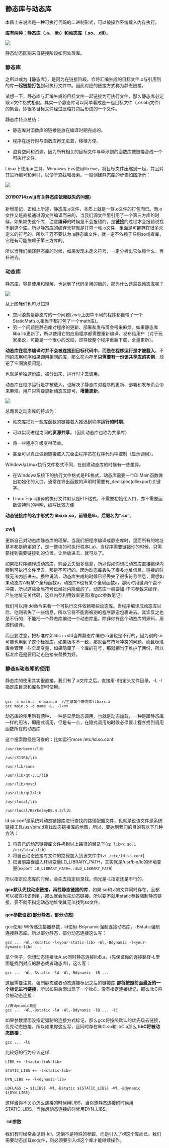## 静态库与动态库
本质上来说库是一种可执行代码的二进制形式，可以被操作系统载入内存执行。

**库有两种：静态库（.a、.lib）和动态库（.so、.dll）**。

![](image/lib0.png)

静态动态区别来自链接阶段如何处理库。

### 静态库
之所以成为【静态库】，是因为在链接阶段，会将汇编生成的目标文件.o与引用到的库**一起链接打包**到可执行文件中。因此对应的链接方式称为静态链接。

试想一下，静态库与汇编生成的目标文件一起链接为可执行文件，那么静态库必定跟.o文件格式相似。其实一个静态库可以简单看成是一组目标文件（.o/.obj文件）的集合，即很多目标文件经过压缩打包后形成的一个文件。

静态库特点总结：

 - 静态库对函数库的链接是放在编译时期完成的。

 - 程序在运行时与函数库再无瓜葛，移植方便。

 - 浪费空间和资源，因为所有相关的目标文件与牵涉到的函数库被链接合成一个可执行文件。

Linux下使用ar工具、Windows下vs使用lib.exe，将目标文件压缩到一起，并且对其进行编号和索引，以便于查找和检索。一般创建静态库的步骤如图所示：

![](image/lib1.png)

#### 20190714zwlj(有关静态库依赖缺失的问题)
新增笔记，正如上所述，静态库.a文件，本质上就是一群.o文件的打包而已。而.o文件又是直接通过源文件编译而来的，当我们源文件里引用了一个第三方库的时候，如果缺失这个库，注意**编译**的时候是不会报错的，是**链接**的过程才会报错说找不到这个库。所以静态库的编译无非就是打包一堆.o文件，里面是可能存在很多未定义的符号的。所以千万不要认为.a静态库文件，就一定不依赖于任何so或者库，它是有可能依赖于第三方库的。

所以当我们编译静态库的时候，如果发现未定义符号，一定分析出它依赖什么，再补进去。


### 动态库
静态库，容易使用和理解，也达到了代码复用的目的，那为什么还需要动态库呢？

![](image/lib2.png)

从上图我们也可以知道

 -  空间浪费是静态库的一个问题(zwlj:上图中不同的程序都自带了一个StaticMath.o,相当于都打包了一个math库)。
 - 另一个问题是静态库对程序的更新、部署和发布页会带来麻烦。如果静态库liba.lib更新了，所以使用它的应用程序都需要重新编译、发布给用户（对于玩家来说，可能是一个很小的改动，却导致整个程序重新下载，全量更新）。

**动态库在程序编译时并不会被连接到目标代码中，而是在程序运行是才被载入**。不同的应用程序如果调用相同的库，那么在内存里**只需要有一份该共享库的实例**，规避了空间浪费问题。

也就是单独这份库，被分出来，运行时才去调用。

动态库在程序运行是才被载入，也解决了静态库对程序的更新、部署和发布页会带来麻烦。用户只需要更新动态库即可，**增量更新**。

![](image/lib3.png)


总而言之动态库的特点为：

 - 动态库把对一些库函数的链接载入推迟到程序**运行的时期**。

 - 可以实现进程之间的**资源共享**。（因此动态库也称为共享库）

 - 将一些程序升级变得简单。

 - 甚至可以真正做到链接载入完全由程序员在程序代码中控制（显示调用）。

Window与Linux执行文件格式不同，在创建动态库的时候有一些差异。

 - 在Windows系统下的执行文件格式是PE格式，动态库需要一个DllMain函数做出初始化的入口，通常在导出函数的声明时需要有_declspec(dllexport)关键字。

 - Linux下gcc编译的执行文件默认是ELF格式，不需要初始化入口，亦不需要函数做特别的声明，编写比较方便

**动态链接库的名字形式为 libxxx.so，前缀是lib，后缀名为“.so”**。

### zwlj
更新自己对动态库静态库的理解。当我们把程序编译成静态库时，里面所有的地址基本都是确定的了，是一整块的可执行程序(.a)，当程序需要链接你的时候，只需要找到需要链接到的位置，让后放进去，就可以了。

如果把程序编译成动态库，则会丢失很多信息，所以假如你想把动态库直接编译内嵌到可执行文件里去，那是不可行的。因为动态库丢失了很多地址信息，链接的时候无法内嵌进去。换种说法，动态库生成的时候已经丢失了很多符号信息，假想如果动态库A有某个全局函数a，动态库B也有某个全局函数a，那同时用这两个岂不冲突，所以这些全局符号已经对内隐藏的了。动态库一般要加-fPIC参数来编译，产生地址无关代码，这样内存利用效率更高(看gcc参数笔记)

我们可以用ldd命令来看一个可执行文件依赖哪些动态库。当程序编译成动态库以后，他则丢失了一些信息，所以它将不能再被别的程序静态包裹进去。其实反之也是不行的，不能把一个静态库编进一个动态库里。除非你有这个动态库的源码，用源码编译。

而且要注意，把标准库如libc++std当做静态库编进so里也是不行的，因为别的so可能也用到了这个标准库，如果版本不一致，那就会有符号冲突的问题，而且标准库会管理一些全局变量，如果隐藏了一个库的符号，那就相当于维护了两份，所以标准库还是要用动态链接来替换为好。


### 静态&动态库的使用
静态库的使用其实很直接，我们有了.a文件之后，直接用-I指定头文件目录，-L -l指定库目录和库名即可使用。

```

gcc -c main.c -o main.o  //生成某个静态库libxxx.a
gcc main.o -o name -L. -lxxx
```

动态库的使用则有两种，一种是显示动态调用，也就是动态加载，一种是跟静态库一样的用法，即隐式调用，但是有一点，在隐式调用的时候必须要让程序找到调用函数所在的动态库

这个搜索路径是可查的：比如运行more /etc/ld.so.conf

```
/usr/kerberos/lib    

/usr/X11R6/lib    

/usr/lib/sane    

/usr/lib/qt-3.1/lib    

/usr/lib/mysql    

/usr/lib/qt2/lib    

/usr/local/lib    

/usr/local/BerkeleyDB.4.3/lib
```

ld.so.conf是系统对动态链接库进行查找的路径配置文件，也就是说该文件是系统链接工具/usr/bin/ld查找动态链接库的地图，所以，要达到我们的目的有以下几种方法：

1. 将自己的动态链接库文件拷到以上路径的目录下(`cp libwx.so.1 /usr/local/lib`)
2. 将自己动态链接库文件的路径加入到该文件中(`vi /etc/ld.so.conf`)
3. 把当前路径加入环境变量LD_LIBRARY_PATH，其实就是/usr/bin/ld的环境变量(`export LD_LIBRARY_PATH=.:$LD_LIBRARY_PATH`)

所以指定动态库的时候，会先去指定目录找。你光是-L指定还是不行的。

**gcc默认先找动态链接，再找静态链接的库**，如果.so和.a的文件同时存在，且都可以被查找识别到，那么就会优先动态链接。所以要不就用static参数强制静态链接，要不就不指定动态地址使其无法找到so文件。

#### gcc参数设定(部分静态，部分动态)
gcc使用-Wl传递连接器参数，ld使用-Bdynamic强制连接动态库，-Bstatic强制连接静态库。所以部分静态，部分动态连接这么写：

```
gcc ... -Wl,-Bstatic -l<your-static-lib> -Wl,-Bdynamic -l<your-dynamic-lib> ...
```

举个例子，你想动态连接libA.so同时静态连接libB.a，(先保证你的连接路径-L里面能找到对应的静态或者动态库)，这么写：

```
gcc ... -Wl,-Bstatic -lA -Wl,-Bdynamic -lB ...
```

这里需要注意，强制静态或者动态连接标记之后的链接库 **都将按照前面最近的一个标记进行链接**，所以如果后面出现了一个libC，没有指定连接标记，那么libC将会被动态连接：

```
//离dynamic最近
gcc ... -Wl,-Bstatic -lA -Wl,-Bdynamic -lB ... -lC
```

如果参数里面没指定强制的连接方式标记，那么gcc将按照默认的优先级去链接，优先动态链接，所以如果你这么写，且同时存在libC.so和libC.a那么 **libC将被动态链接**：

```
gcc ... -lC
```

比较好的行为应该这样:

```
LIBS += -l<auto-link-lib>

STATIC_LIBS += -l<static-lib>

DYN_LIBS += -l<dynamic-lib>

LDFLAGS := ${LIBS} -Wl,-Bstatic ${STATIC_LIBS} -Wl,-Bdynamic ${DYN_LIBS}
```

这样当你不关心怎么连接的时候用LIBS，当你想静态连接的时候用STATIC_LIBS，当你想动态连接的时候用DYN_LIBS。

#### -ldl参数
我们有时经常会见到-ldl，这倒不是特殊的参数，而是引入了dl这个库而已。我们需要动态加载so文件，则必须要引入dl这个库才能继续操作。
